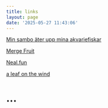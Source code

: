 ```yaml
---
title: links
layout: page
date: '2025-05-27 11:43:06'
---
```


[Min sambo äter upp mina akvariefiskar](https://www.familjeliv.se/forum/thread/57270990-min-sambo-ater-upp-mina-akvariefiskar)

[Merge Fruit](https://www.spela.se/spel_/merge-fruit)

[Neal.fun](https://neal.fun/)  

[a leaf on the wind](https://anism.org/lotw/index.html)  
# **...**
